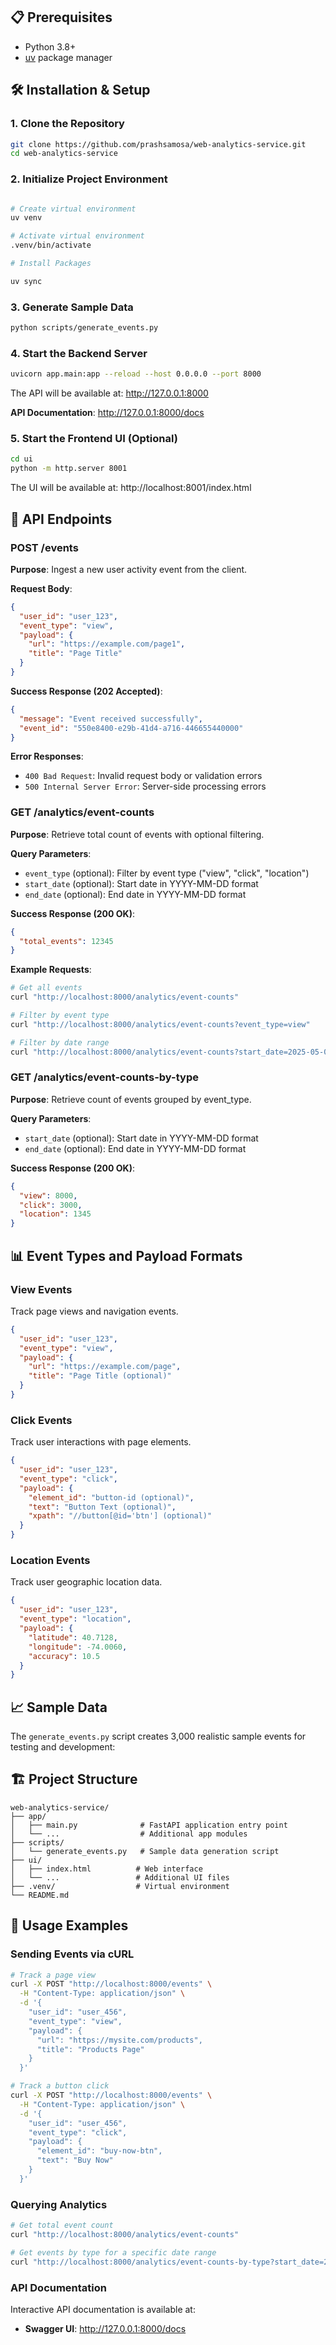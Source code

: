 ## 📋 Prerequisites

- Python 3.8+
- [uv](https://docs.astral.sh/uv/) package manager

## 🛠️ Installation & Setup

### 1. Clone the Repository

```bash
git clone https://github.com/prashsamosa/web-analytics-service.git
cd web-analytics-service
```

### 2. Initialize Project Environment

```bash

# Create virtual environment
uv venv

# Activate virtual environment
.venv/bin/activate

# Install Packages

uv sync


```

### 3. Generate Sample Data

```bash
python scripts/generate_events.py
```

### 4. Start the Backend Server

```bash
uvicorn app.main:app --reload --host 0.0.0.0 --port 8000
```

The API will be available at: http://127.0.0.1:8000

**API Documentation**: http://127.0.0.1:8000/docs

### 5. Start the Frontend UI (Optional)

```bash
cd ui
python -m http.server 8001
```

The UI will be available at: http://localhost:8001/index.html

## 📡 API Endpoints

### POST /events

**Purpose**: Ingest a new user activity event from the client.

**Request Body**:
```json
{
  "user_id": "user_123",
  "event_type": "view",
  "payload": {
    "url": "https://example.com/page1",
    "title": "Page Title"
  }
}
```

**Success Response (202 Accepted)**:
```json
{
  "message": "Event received successfully",
  "event_id": "550e8400-e29b-41d4-a716-446655440000"
}
```

**Error Responses**:
- `400 Bad Request`: Invalid request body or validation errors
- `500 Internal Server Error`: Server-side processing errors

### GET /analytics/event-counts

**Purpose**: Retrieve total count of events with optional filtering.

**Query Parameters**:
- `event_type` (optional): Filter by event type ("view", "click", "location")
- `start_date` (optional): Start date in YYYY-MM-DD format
- `end_date` (optional): End date in YYYY-MM-DD format

**Success Response (200 OK)**:
```json
{
  "total_events": 12345
}
```

**Example Requests**:
```bash
# Get all events
curl "http://localhost:8000/analytics/event-counts"

# Filter by event type
curl "http://localhost:8000/analytics/event-counts?event_type=view"

# Filter by date range
curl "http://localhost:8000/analytics/event-counts?start_date=2025-05-01&end_date=2025-05-15"
```

### GET /analytics/event-counts-by-type

**Purpose**: Retrieve count of events grouped by event_type.

**Query Parameters**:
- `start_date` (optional): Start date in YYYY-MM-DD format
- `end_date` (optional): End date in YYYY-MM-DD format

**Success Response (200 OK)**:
```json
{
  "view": 8000,
  "click": 3000,
  "location": 1345
}
```

## 📊 Event Types and Payload Formats

### View Events
Track page views and navigation events.

```json
{
  "user_id": "user_123",
  "event_type": "view",
  "payload": {
    "url": "https://example.com/page",
    "title": "Page Title (optional)"
  }
}
```

### Click Events
Track user interactions with page elements.

```json
{
  "user_id": "user_123",
  "event_type": "click",
  "payload": {
    "element_id": "button-id (optional)",
    "text": "Button Text (optional)",
    "xpath": "//button[@id='btn'] (optional)"
  }
}
```

### Location Events
Track user geographic location data.

```json
{
  "user_id": "user_123",
  "event_type": "location",
  "payload": {
    "latitude": 40.7128,
    "longitude": -74.0060,
    "accuracy": 10.5
  }
}
```

## 📈 Sample Data

The `generate_events.py` script creates 3,000 realistic sample events for testing and development:


## 🏗️ Project Structure

```
web-analytics-service/
├── app/
│   ├── main.py              # FastAPI application entry point
│   └── ...                  # Additional app modules
├── scripts/
│   └── generate_events.py   # Sample data generation script
├── ui/
│   ├── index.html          # Web interface
│   └── ...                 # Additional UI files
├── .venv/                  # Virtual environment
└── README.md
```

## 🚦 Usage Examples

### Sending Events via cURL

```bash
# Track a page view
curl -X POST "http://localhost:8000/events" \
  -H "Content-Type: application/json" \
  -d '{
    "user_id": "user_456",
    "event_type": "view",
    "payload": {
      "url": "https://mysite.com/products",
      "title": "Products Page"
    }
  }'

# Track a button click
curl -X POST "http://localhost:8000/events" \
  -H "Content-Type: application/json" \
  -d '{
    "user_id": "user_456",
    "event_type": "click",
    "payload": {
      "element_id": "buy-now-btn",
      "text": "Buy Now"
    }
  }'
```

### Querying Analytics

```bash
# Get total event count
curl "http://localhost:8000/analytics/event-counts"

# Get events by type for a specific date range
curl "http://localhost:8000/analytics/event-counts-by-type?start_date=2025-05-01&end_date=2025-05-15"
```

### API Documentation

Interactive API documentation is available at:
- **Swagger UI**: http://127.0.0.1:8000/docs


